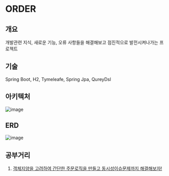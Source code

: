 # ORDER
## 개요
개발관련 지식, 새로운 기능, 오류 사항들을 해결해보고 점진적으로 발전시켜나가는 프로젝트

## 기술
Spring Boot, H2, Tymeleafe, Spring Jpa, QureyDsl

## 아키텍처
![image](https://github.com/user-attachments/assets/f1cb963c-a442-498c-9677-4e8eb87155ab)

## ERD
![image](https://github.com/user-attachments/assets/29283fa5-728f-493c-92f4-4f8a9e70de78)

## 공부거리
1. [객체지양을 고려하여 간단한 주문로직을 만들고 동시성이슈문제까지 해결해보자!](https://smallgame.tistory.com/41) 
